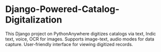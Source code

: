 # Django-Powered-Catalog-Digitalization
This Django project on PythonAnywhere digitizes catalogs via text, Indic text, voice, OCR for images. Supports image-text, audio modes for data capture. User-friendly interface for viewing digitized records.
